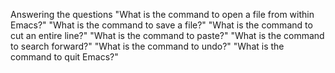 Answering the questions
"What is the command to open a file from within Emacs?"
"What is the command to save a file?"
"What is the command to cut an entire line?"
"What is the command to paste?"
"What is the command to search forward?"
"What is the command to undo?"
"What is the command to quit Emacs?"